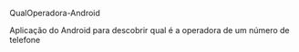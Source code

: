 QualOperadora-Android


Aplicação do Android para descobrir qual é a operadora de um número de telefone
